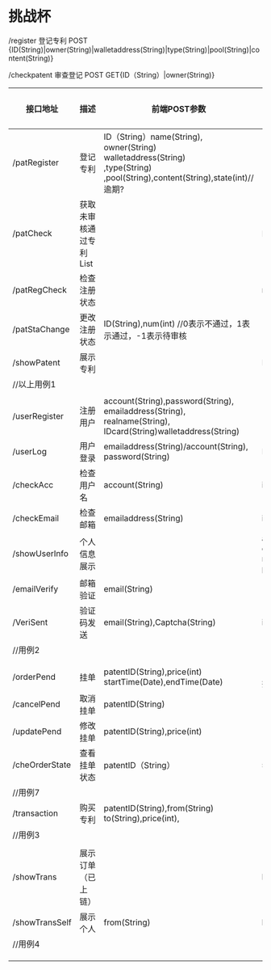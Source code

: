 # 挑战杯



/register 登记专利 POST  {ID(String)|owner(String)|walletaddress(String)|type(String)|pool(String)|content(String)}



/checkpatent  审查登记 POST  GET{ID（String）|owner(String)}

| 接口地址       | 描述                   | 前端POST参数                                                 | 后端GET返回参数                                              | 使用人 |      |
| -------------- | ---------------------- | ------------------------------------------------------------ | ------------------------------------------------------------ | ------ | ---- |
| /patRegister   | 登记专利               | ID（String）name(String),<br>owner(String)<br>walletaddress(String)<br>,type(String)<br/>,pool(String),content(String),state(int)//逾期? |                                                              | 用户   |      |
| /patCheck      | 获取未审核通过专利List |                                                              | List<（ID，owner）>                                          | 管理员 |      |
| /patRegCheck   | 检查注册状态           |                                                              | num(int)                                                     | 用户   |      |
| /patStaChange  | 更改注册状态           | ID(String),num(int) //0表示不通过，1表示通过，-1表示待审核   |                                                              | 管理员 |      |
| /showPatent    | 展示专利               |                                                              | List<patent>                                                 |        |      |
| //以上用例1    |                        |                                                              |                                                              |        |      |
|                |                        |                                                              |                                                              |        |      |
| /userRegister  | 注册用户               | account(String),password(String),<br>emailaddress(String),<br>realname(String),<br>IDcard(String)walletaddress(String)<br> |                                                              |        |      |
| /userLog       | 用户登录               | emailaddress(String)/account(String), password(String)       | LogRes(boolean)                                              | 用户   |      |
| /checkAcc      | 检查用户名             | account(String)                                              | isAccUsed(boolean)                                           | 用户   |      |
| /checkEmail    | 检查邮箱               | emailaddress(String)                                         | isEmailUsed(boolean)                                         | 用户   |      |
| /showUserInfo  | 个人信息展示           |                                                              | account(String)<br>emailaddress(String)<br>realname(String)<br>patents(String[]) | 用户   |      |
| /emailVerify   | 邮箱验证               | email(String)                                                |                                                              | 用户   |      |
| /VeriSent      | 验证码发送             | email(String),Captcha(String)                                | isRight(boolean)                                             | 用户   |      |
| //用例2        |                        |                                                              |                                                              |        |      |
|                |                        |                                                              |                                                              |        |      |
|                |                        |                                                              |                                                              |        |      |
| /orderPend     | 挂单                   | patentID(String),price(int)<br>startTime(Date),endTime(Date)<br> | (改valid->允许交易,<br>挂单表)                               | 用户   |      |
| /cancelPend    | 取消挂单               | patentID(String)                                             | (改valid和Price)                                             | 用户   |      |
| /updatePend    | 修改挂单               | patentID(String),price(int)                                  |                                                              | 用户   |      |
| /cheOrderState | 查看挂单状态           | patentID（String）                                           | state(int)                                                   | 用户   |      |
| //用例7        |                        |                                                              |                                                              |        |      |
| /transaction   | 购买专利               | patentID(String),from(String)<br>to(String),price(int),      |                                                              | 用户   |      |
| //用例3        |                        |                                                              |                                                              |        |      |
|                |                        |                                                              |                                                              |        |      |
| /showTrans     | 展示订单（已上链）     |                                                              | list<transaction>                                            |        |      |
| /showTransSelf | 展示个人               | from(String)                                                 | list<transaction>                                            |        |      |
| //用例4        |                        |                                                              |                                                              |        |      |
|                |                        |                                                              |                                                              |        |      |
|                |                        |                                                              |                                                              |        |      |
|                |                        |                                                              |                                                              |        |      |



## 
